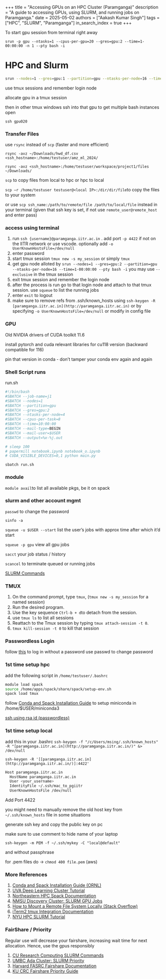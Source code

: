 +++
title = "Accessing GPUs on an HPC Cluster (Paramganga)"
description = "A guide to accessing GPUs, using SLURM, and running jobs on Paramganga."
date = 2025-05-02
authors = ["Aakash Kumar Singh"]
tags = ["HPC", "SLURM", "Paramganga"]
in_search_index = true
+++

To start gpu session from terminal right away

`srun -p gpu --ntasks=1 --cpus-per-gpu=20 --gres=gpu:2 --time=1-00:00:00 -n 1 --pty bash -i`

# HPC and Slurm

```bash
srun --nodes=1 --gres=gpu:1 --partition=gpu --ntasks-per-node=16 --time=1-00:00:00 --pty bash -i
```

use tmux sessions and remember login node

allocate gpu in a tmux session

then in other tmux windows ssh into that gpu to get multiple bash instances open

`ssh gpu020`

### Transfer Files

use `rsync`  instead of `scp` (faster and more efficient)

`rsync -avz ~/Downloads/hwd_df.csv <ssh_hostname>:/home/testuser/amz_ml_2024/`

`rsync -avz <ssh_hostname>:/home/testuser/workspace/project1/files ~/Downloads/`

`scp` to copy files from local to hpc or hpc to local

`scp –r /home/testuser testuser@<local IP>:/dir/dir/file`to copy the files to your system

or use `scp ssh_name:/path/to/remote/file /path/to/local/file` instead in your terminal (given that ssh key is set, if not use `remote_user@remote_host` and enter pass)

### access using terminal

1. run `ssh {username}@paramganga.iitr.ac.in` . add port `-p 4422` if not on the IITR network or use vscode. optionally add `-o UserKnownHostsFile=/dev/null`
2. enter password
3. start tmux session `tmux new -s my_session` or simply `tmux`
4. get gpu node alloted by `srun --nodes=1 --gres=gpu:2 --partition=gpu --ntasks-per-node=16 --time=1-00:00:00 --pty bash -i`  you may use `--exclusive` in the tmux session
5. exit tmux session and remember the login node
6. after the process is run go to that login node and attach to that tmux session. use `squeue` to list the running jobs
7. enter `exit` to logout
8. make sure to remove refs from .ssh/known_hosts using `ssh-keygen -R [paramganga.iitr.ac.in](http://paramganga.iitr.ac.in)` or by specifying `-o UserKnownHostsFile=/dev/null` or modify in config file

### GPU

Old NVIDIA drivers of CUDA toolkit 11.6

install pytorch and cuda relevant libraries for cu118 version (backward compatible for 116)

pin that version in conda - don’t tamper your conda env again and again

### Shell Script runs

run.sh

```bash
#!/bin/bash
#SBATCH --job-name=j1
#SBATCH --nodes=1
#SBATCH --partition=gpu
#SBATCH --gres=gpu:2
#SBATCH --ntasks-per-node=4
#SBATCH --cpus-per-task=8
#SBATCH --time=10:00:00
#SBATCH --mail-type=BEGIN
#SBATCH --mail-user=$USER
#SBATCH --output=%x-%j.out

# sleep 100
# papermill notebook.ipynb notebook_o.ipynb
# CUDA_VISIBLE_DEVICES=0,1 python main.py
```

`sbatch run.sh`

### module

`module avail`to list all available pkgs, be it on spack

### slurm and other account mgmt

`passwd` to change the password

`sinfo -a`

`squeue -u $USER --start` list the user’s jobs with approx time after which it’d start

`squeue -p gpu` view all gpu jobs

`sacct` your job status / history

`scancel` to terminate queued or running jobs

[SLURM Commands](https://curc.readthedocs.io/en/latest/running-jobs/slurm-commands.html)

### TMUX

1. On the command prompt, type `tmux`, (`tmux new -s my_session` for a named session)
2. Run the desired program.
3. Use the key sequence `Ctrl-b + d`to detach from the session.
4. use `tmux ls` to list all sessions
5. Reattach to the Tmux session by typing `tmux attach-session -t 0`.
6. `tmux kill-session -t 0` to kill that session


### Passwordless Login

follow [this](https://wynton.ucsf.edu/hpc/howto/log-in-without-pwd.html) to log in without a password
use passwd to change password

### 1st time setup hpc

add the following script in `/home/testuser/.bashrc`

```bash
module load spack
source /home/apps/spack/share/spack/setup-env.sh
spack load tmux
```

follow [Conda and Spack Installation Guide](https://docs.excl.ornl.gov/quick-start-guides/conda-and-spack-installation) to setup miniconda in /home/$USER/miniconda3

[ssh using rsa id (passwordless)](https://wynton.ucsf.edu/hpc/howto/log-in-without-pwd.html)

### 1st time setup local

add this in your .bashrc `ssh-keygen -f "/c/Users/msing/.ssh/known_hosts" -R "[paramganga.iitr.ac.in](http://paramganga.iitr.ac.in/)" &> /dev/null`

`ssh-keygen -R '[[paramganga.iitr.ac.in](http://paramganga.iitr.ac.in/)]:4422'`

```bash
Host paramganga.iitr.ac.in
  HostName paramganga.iitr.ac.in
  User <your_username>
  IdentityFile ~/.ssh/mac_to_pgiitr
  UserKnownHostsFile /dev/null
```

Add Port 4422 

you might need to manually remove the old host key from `~/.ssh/known_hosts` file in some situations

generate ssh key and copy the public key on pc

make sure to use comment to hide name of your laptop

`ssh-keygen -m PEM -f ~/.ssh/mykey -C "local@default"`

and without passphrase

for .pem files do → `chmod 400 file.pem`  (aws)

### More References

1. [Conda and Spack Installation Guide (ORNL)](https://docs.excl.ornl.gov/quick-start-guides/conda-and-spack-installation)
2. [UVA Deep Learning Cluster Tutorial](https://uvadlc-notebooks.readthedocs.io/en/latest/tutorial_notebooks/tutorial1/Lisa_Cluster.html)
3. [Northeastern HPC Spack Documentation](https://rc-docs.northeastern.edu/en/latest/software/packagemanagers/spack.html)
4. [NMSU Discovery Cluster: SLURM GPU Jobs](https://hpc.nmsu.edu/discovery/slurm/gpu-jobs/)
5. [How to Mount a Remote File System Locally (Stack Overflow)](https://stackoverflow.com/questions/3407287/how-do-you-edit-files-over-ssh)
6. [iTerm2 tmux Integration Documentation](https://iterm2.com/documentation-tmux-integration.html)
7. [NYU HPC SLURM Tutorial](https://sites.google.com/nyu.edu/nyu-hpc/training-support/tutorials/slurm-tutorial)

### FairShare / Priority

Regular use will decrease your fairshare, increasing wait time for next allocation. Hence, use the gpus responsibly

1. [CU Research Computing SLURM Commands](https://curc.readthedocs.io/en/latest/running-jobs/slurm-commands.html)
2. [UMBC Ada Cluster: SLURM Priority](https://hpcf.umbc.edu/ada/slurm/priority/)
3. [Harvard FASRC Fairshare Documentation](https://docs.rc.fas.harvard.edu/kb/fairshare/)
4. [KU CRC Fairshare Priority Guide](https://docs.crc.ku.edu/how-to/fairshare-priority/)
